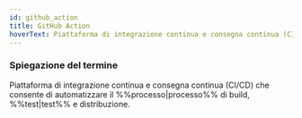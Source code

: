 ```yaml
---
id: github_action
title: GitHub Action
hoverText: Piattaforma di integrazione continua e consegna continua (CI/CD) che consente di automatizzare il processo di build, test e distribuzione.
---
```


### Spiegazione del termine

Piattaforma di integrazione continua e consegna continua (CI/CD) che consente di automatizzare il %%processo|processo%% di build, %%test|test%% e distribuzione.

